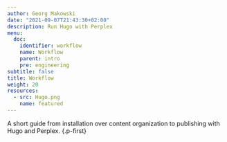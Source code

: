 ```yaml
---
author: Georg Makowski
date: "2021-09-07T21:43:30+02:00"
description: Run Hugo with Perplex 
menu:
  doc:
    identifier: workflow
    name: Workflow
    parent: intro
    pre: engineering
subtitle: false
title: Workflow
weight: 20
resources:
  - src: Hugo.png
    name: featured
---
```


A short guide from installation over content organization to publishing with Hugo and Perplex.
{.p-first} <!--more-->

